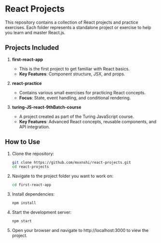 # React Projects

This repository contains a collection of React projects and practice exercises. Each folder represents a standalone project or exercise to help you learn and master React.js.

## Projects Included

1. **first-react-app**
   - This is the first project to get familiar with React basics.
   - **Key Features**: Component structure, JSX, and props.

2. **react-practice**
   - Contains various small exercises for practicing React concepts.
   - **Focus**: State, event handling, and conditional rendering.

3. **turing-JS-react-9thBatch-course**
   - A project created as part of the Turing JavaScript course.
   - **Key Features**: Advanced React concepts, reusable components, and API integration.

## How to Use

1. Clone the repository:
   ```bash
   git clone https://github.com/mxxnshi/react-projects.git
   cd react-projects

2. Navigate to the project folder you want to work on:
   ``` bash
   cd first-react-app

3. Install dependencies:
   ``` bash
   npm install

4. Start the development server:
   ``` bash
   npm start

5. Open your browser and navigate to http://localhost:3000 to view the project.
   
   
